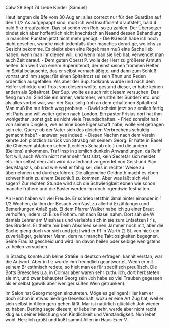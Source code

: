  Calw 28 Sept 74
Liebe Kinder [Samuel]

Heut langten die Bfe vom 30 Aug an; alles correct nur für den Guardian auf den 1 1/2 As aufgepappt sind, muß ich weil Insufficient draufsteht, bald 4 bald 5 kr draufzahlen. Das ist schön von Rob. so zu zahlen. Der Übersetzer bindet sich aber hoffentlich nicht knechtisch an Neand dessen Behandlung in manchen Punkten jetzt nicht mehr genügt. - Die KGesch habe ich noch nicht gesehen, wundre mich jedenfalls über manches derartige, wo ichs zu Gesicht bekomme. Es bleibt eben eine Regel: man muß eine Sache lieb haben, wenn man ihr dienen will, und wenn man sie lieb hat, verwendet man auch Zeit darauf. - Dem guten Oberst P. wolle der Herr zu größerer Armuth helfen. Ich weiß von einem Superintendt, der einst seinen frommen Helfer im Spital belauschte, das er selbst vernachläßigte, und dann zum Schluß vortrat und ihm sagte: für einen Spitaltrost sei sein Thun und Reden ordentlich ausgefallen. Als aber der Sup. todkrank wurde und nach dem Helfer schickte und Trost von diesem wollte, gestand dieser, er habe keinen andern als Spitaltrost. Der Sup. wollte es auch mit diesem versuchen. Das fieng nun an: Sind Sie ein armer, verlorener, verurtheilter Sünder? etc. und als alles vorbei war, war der Sup. selig froh an dem erhaltenen Spitaltrost. Man muß ihn nur frisch weg probiren. - David scheint jetzt so ziemlich fertig mit Paris und will weiter gehen nach London. Ein pastor Frisius dort hat ihm wohlgethan, sonst gab es nicht viele Freundschaften. - Fried schreibt halt von seinem Dinglein, wie es eine böse Eigenschaft habe, wolle viel getragen sein etc. Query: ob der Vater sich des gleichen Verbrechens schuldig gemacht habe? - answer: yes indeed. - Diesen Nachm nach dem Verein kehrte Joh plötzlich zurück von Strasbg mit seinem Georg. Er hatte in Basel die Chinesen abfahren sehen (Lechlers Schaub etc.) und die andern (Bellons) ankommen. Traf Insp in ziemlich dunkeln Anwandlungen, da Reiff fort will, auch Wurm nicht mehr sehr fest sitzt, kein Secretär sich meldet etc. Ihm selbst dem Joh wird da allerhand vorgeredet von Geist und Plan des Magaz's, ob und wie weit er fähig sei, dies in rechter Weise zu übernehmen und durchzuführen. Die allgemeine Geldnoth macht es eben schwer hierin zu einem Beschluß zu kommen. Aber was läßt sich viel sagen? Zur rechten Stunde wird sich die Schwierigkeit ebnen wie schon manche frühere und die Basler werden ihn doch irgendwie festhalten.

An Herm haben wir viel Freude. Er schrieb letzthin 3mal hinter einander in 1 1/2 Wochen, da ihm der Besuch von Nast zu allerhd Erzählungen und Bemerkungen Anlaß gab. Ei dem Pfarrer Walker habe ich zu einer Braut verholfen, indem ich Elise Frohnm. mit nach Basel nahm. Dort sah sie W damals Lehrer am Misshaus und verliebte sich in sie zum Entsetzen Fr's, des Bruders. Er theilte mir beim Abschied seinen Jammer noch mit, aber die Sache gieng doch vor sich und jetzt wird er Pf in Warth (2 St. von hier) ein zuverläßiger, gelehrter Mann, dem nur manche Taktlosigkeiten begegnen. Seine Frau ist gescheid und wird ihn davon heilen oder selbige wenigstens zu heilen versuchen.

In Strasbg konnte Joh keine Straße in deutsch erfragen, kannit verstan, war die Antwort. Aber in frz wurde ihm freundlich geantwortet. Wenn er mit seinem Br esthnisch redete, so hielt man es für specifisch preußisch. Die Botts Breesches u.a. in Colmar aber waren sehr zuthulich, dort herbsteten sie mit, und zwar behauptet Georg sein Joh habe so viel Trauben gegessen als er selbst (gewiß aber weniger süßen Wein getrunken).

Im Salon hat Georg morgen einzutreten. Möge es gelingen! Hier kam er doch schon in etwas niedrige Gesellschaft, wozu er eine Art Zug hat, weil er sich selbst in Allem gern gehen läßt. Mar ist natürlich glücklich Joh wieder zu haben. Detting sagte diesem, er liebe ihn sehr, werde aber nicht recht klug aus seiner Mischung von Kindlichkeit und Verständigkeit. Nun lebet wohl. Herzlich grüßt und küßt sammt Allen im Haus
 Euer V.
